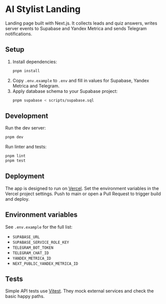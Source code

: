 # AI Stylist Landing

Landing page built with Next.js. It collects leads and quiz answers, writes server events to Supabase and Yandex Metrica and sends Telegram notifications.

## Setup

1. Install dependencies:
   ```bash
   pnpm install
   ```
2. Copy `.env.example` to `.env` and fill in values for Supabase, Yandex Metrica and Telegram.
3. Apply database schema to your Supabase project:
   ```bash
   pnpm supabase < scripts/supabase.sql
   ```

## Development

Run the dev server:
```bash
pnpm dev
```

Run linter and tests:
```bash
pnpm lint
pnpm test
```

## Deployment

The app is designed to run on [Vercel](https://vercel.com). Set the environment variables in the Vercel project settings. Push to main or open a Pull Request to trigger build and deploy.

## Environment variables

See `.env.example` for the full list:

- `SUPABASE_URL`
- `SUPABASE_SERVICE_ROLE_KEY`
- `TELEGRAM_BOT_TOKEN`
- `TELEGRAM_CHAT_ID`
- `YANDEX_METRICA_ID`
- `NEXT_PUBLIC_YANDEX_METRICA_ID`

## Tests

Simple API tests use [Vitest](https://vitest.dev). They mock external services and check the basic happy paths.
